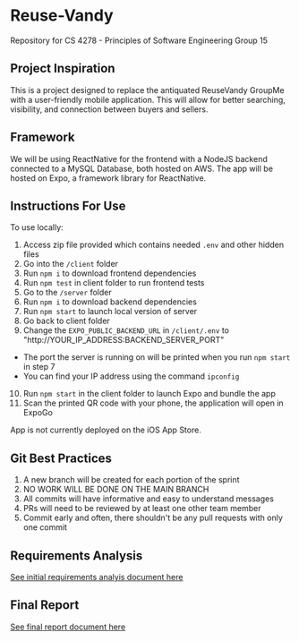 # Reuse-Vandy
Repository for CS 4278 - Principles of Software Engineering Group 15

## Project Inspiration
This is a project designed to replace the antiquated ReuseVandy GroupMe with a user-friendly mobile application.
This will allow for better searching, visibility, and connection between buyers and sellers.

## Framework
We will be using ReactNative for the frontend with a NodeJS backend connected to a MySQL Database, both hosted on AWS.
The app will be hosted on Expo, a framework library for ReactNative.

## Instructions For Use
To use locally:
1. Access zip file provided which contains needed `.env` and other hidden files
2. Go into the `/client` folder
3. Run `npm i` to download frontend dependencies
4. Run `npm test` in client folder to run frontend tests
5. Go to the `/server` folder
6. Run `npm i` to download backend dependencies
7. Run `npm start` to launch local version of server
8. Go back to client folder
9. Change the `EXPO_PUBLIC_BACKEND_URL` in `/client/.env` to "http://YOUR_IP_ADDRESS:BACKEND_SERVER_PORT"
- The port the server is running on will be printed when you run `npm start` in step 7
- You can find your IP address using the command `ipconfig`
10. Run `npm start` in the client folder to launch Expo and bundle the app
11. Scan the printed QR code with your phone, the application will open in ExpoGo

App is not currently deployed on the iOS App Store.


## Git Best Practices
1. A new branch will be created for each portion of the sprint
2. NO WORK WILL BE DONE ON THE MAIN BRANCH
3. All commits will have informative and easy to understand messages
4. PRs will need to be reviewed by at least one other team member
5. Commit early and often, there shouldn't be any pull requests with only one commit

## Requirements Analysis 
[See initial requirements analyis document here](https://drive.google.com/file/d/1oITL9S0OgK37LzIqS5FeMxV5h1pcQ1l8/view?usp=sharing)

## Final Report
[See final report document here](https://drive.google.com/file/d/1-XcQYqKVKwR3Zj1EN4IKNrtLC4NMzPSs/view?usp=sharing)